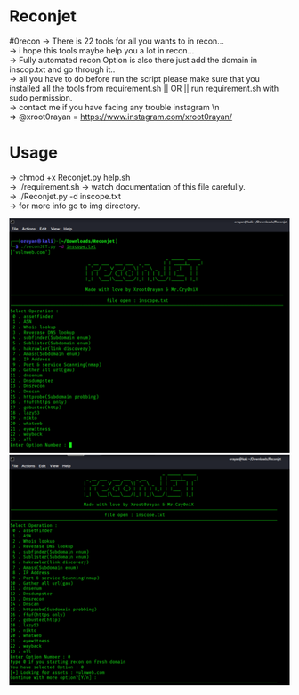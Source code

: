 # Reconjet

#0recon
→ There is 22 tools for all you wants to in recon...<br />
→ i hope this tools maybe help you a lot in recon...<br />
→ Fully automated recon Option is also there just add the domain in inscop.txt and go through it..<br />
→ all you have to do before run the script please make sure that you installed all the tools from requirement.sh || OR || run requirement.sh with sudo permission.<br />
→ contact me if you have facing any trouble instagram  \n
   <br /> ⇒ @xroot0rayan = https://www.instagram.com/xroot0rayan/

<h1>Usage</h1>
-> chmod +x Reconjet.py help.sh<br />
-> ./requirement.sh  		-> watch documentation of this file carefully.<br />
-> ./Reconjet.py -d inscope.txt<br />
-> for more info go to img directory.<br />
<p align="center">
  <img src="https://github.com/jaypatel131/Reconjet/blob/main/img/recon.png">
  <img src="https://github.com/jaypatel131/Reconjet/blob/main/img/recon2.png" >
</p>
